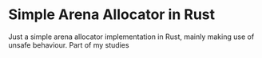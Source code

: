 # Simple Arena Allocator in Rust

Just a simple arena allocator implementation in Rust, mainly making use of unsafe behaviour. Part of my studies
